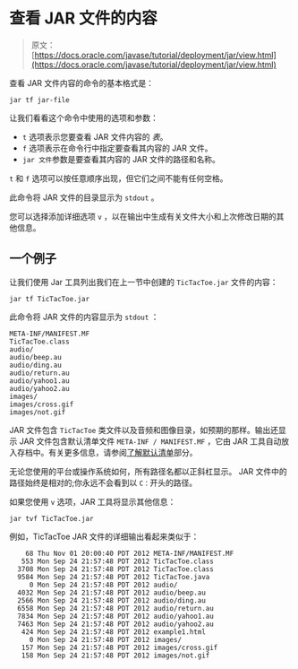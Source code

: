 # 查看 JAR 文件的内容

> 原文： [https://docs.oracle.com/javase/tutorial/deployment/jar/view.html](https://docs.oracle.com/javase/tutorial/deployment/jar/view.html)

查看 JAR 文件内容的命令的基本格式是：

```
jar tf jar-file

```

让我们看看这个命令中使用的选项和参数：

*   `t` 选项表示您要查看 JAR 文件内容的 _表_。
*   `f` 选项表示在命令行中指定要查看其内容的 JAR 文件。
*   `jar 文件`参数是要查看其内容的 JAR 文件的路径和名称。

`t` 和 `f` 选项可以按任意顺序出现，但它们之间不能有任何空格。

此命令将 JAR 文件的目录显示为 `stdout` 。

您可以选择添加详细选项 `v` ，以在输出中生成有关文件大小和上次修改日期的其他信息。

## 一个例子

让我们使用 Jar 工具列出我们在上一节中创建的 `TicTacToe.jar` 文件的内容：

```
jar tf TicTacToe.jar

```

此命令将 JAR 文件的内容显示为 `stdout` ：

```
META-INF/MANIFEST.MF
TicTacToe.class
audio/
audio/beep.au
audio/ding.au
audio/return.au
audio/yahoo1.au
audio/yahoo2.au
images/
images/cross.gif
images/not.gif

```

JAR 文件包含 `TicTacToe` 类文件以及音频和图像目录，如预期的那样。输出还显示 JAR 文件包含默认清单文件 `META-INF / MANIFEST.MF` ，它由 JAR 工具自动放入存档中。有关更多信息，请参阅[了解默认清单](defman.html)部分。

无论您使用的平台或操作系统如何，所有路径名都以正斜杠显示。 JAR 文件中的路径始终是相对的;你永远不会看到以 `C：`开头的路径。

如果您使用 `v` 选项，JAR 工具将显示其他信息：

```
jar tvf TicTacToe.jar

```

例如，TicTacToe JAR 文件的详细输出看起来类似于：

```
    68 Thu Nov 01 20:00:40 PDT 2012 META-INF/MANIFEST.MF
   553 Mon Sep 24 21:57:48 PDT 2012 TicTacToe.class
  3708 Mon Sep 24 21:57:48 PDT 2012 TicTacToe.class
  9584 Mon Sep 24 21:57:48 PDT 2012 TicTacToe.java
     0 Mon Sep 24 21:57:48 PDT 2012 audio/
  4032 Mon Sep 24 21:57:48 PDT 2012 audio/beep.au
  2566 Mon Sep 24 21:57:48 PDT 2012 audio/ding.au
  6558 Mon Sep 24 21:57:48 PDT 2012 audio/return.au
  7834 Mon Sep 24 21:57:48 PDT 2012 audio/yahoo1.au
  7463 Mon Sep 24 21:57:48 PDT 2012 audio/yahoo2.au
   424 Mon Sep 24 21:57:48 PDT 2012 example1.html
     0 Mon Sep 24 21:57:48 PDT 2012 images/
   157 Mon Sep 24 21:57:48 PDT 2012 images/cross.gif
   158 Mon Sep 24 21:57:48 PDT 2012 images/not.gif

```